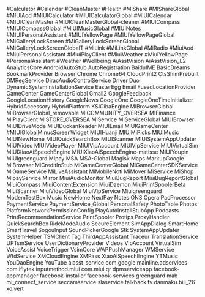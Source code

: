 #Calculator
#Calendar
#CleanMaster
#Health 
#MIShare
#MIShareGlobal
#MIUIAod
#MIUICalculator
#MIUICalculatorGlobal
#MIUICalendar
#MIUICleanMaster 
#MIUICleanMasterGlobal-cleaner
#MIUICompass
#MIUICompassGlobal
#MIUIMusicGlobal
#MIUINotes
#MIUIPersonalAssistant
#MIUIYellowPage
#MIUIYellowPageGlobal
#MiGalleryLockScreen
#MiGalleryLockScreenGlobal
#MiGalleryLockScreenGlobalT
#MiLink
#MiLinkGlobal
#MiRadio 
#MiuiAod
#MiuiPersonalAssistant
#MiuiPlayClient
#MiuiWeather 
#MiuiYellowPage
#PersonalAssistant
#Weather 
#Wellbeing
AiAsstVision
AiAsstVision_L2
AnalyticsCore
AndroidAutoStub
AutoRegistration
BaiduIME
BasicDreams
BookmarkProvider
Browser 
Chrome
Chrome64
CloudPrint2 
CtsShimPrebuilt
DMRegService
DiracAudioControlService
Driver
Duo
DynamicSystemInstallationService
EasterEgg
Email 
FusedLocationProvider
GameCenter
GameCenterGlobal
Gmail2
GoogleFeedback 
GoogleLocationHistory 
GoogleNews
GoogleOne
GoogleOneTimeInitializer 
HybridAccessory
HybridPlatform
KSICibaEngine 
MIBrowserGlobal 
MIBrowserGlobal_removable
MICOMMUNITY_OVERSEA
MIFinance
MIPlayClient
MISTORE_OVERSEA
MIService
MIServiceGlobal
MIUIBrowser
MIUIDriveMode
MIUIDuokanReader
MIUIEmail 
MIUIGameCenter
#MIUIGlobalMinusScreenWidget
MIUIHuanji
MIUIMiPicks
MIUIMusic
MIUINewHome
MIUIQuickSearchBox
MIUIScanner
MIUISystemAppUpdater
MIUIVideo
MIUIVideoPlayer
MIUIVipAccount
MIUIVipService
MIUIVirtualSim
MIUIXiaoAiSpeechEngine
MIUIXiaoAiSpeechEngine-matisse
MIUIYoupin
MIUIgreenguard
MIpay
MSA
MSA-Global
Magisk
Maps
MarkupGoogle 
MiBrowser
MiCreditInStub
MiGameCenterGlobal
MiGameCenterSDKService
MiGameService
MiLiveAssistant
MiMobileNoti 
MiMover
MiService
MiShop
MipayService
Mirror
MiuiAudioMonitor
MiuiBugReport
MiuiBugReportGlobal
MiuiCompass
MiuiContentExtension
MiuiDaemon
MiuiPrintSpoolerBeta
MiuiScanner
MiuiVideoGlobal 
MiuiVipService
Miuigreenguard
ModemTestBox
Music 
NewHome
NextPay
Notes
ONS
Opera
PacProcessor
PaymentService
PaymentService_Global
PersonalSafety
PhotoTable
Photos
PlatformNetworkPermissionConfig
PlayAutoInstallStubApp
Podcasts
PrintRecommendationService
PrintSpooler
Protips
ProxyHandler
QuickSearchBox
RideModeAudio
SecureElement
SimAppDialog
SmartHome
SmartTravel
SogouInput
SoundPickerGoogle 
Stk
SystemAppUpdater
SystemHelper
TSMClient
Tag
ThirdAppAssistant
Traceur
TranslationService
UPTsmService
UserDictionaryProvider 
Videos
VipAccount 
VirtualSim 
VoiceAssist
VoiceTrigger
VsimCore
WAPPushManager
WMService
WfdService
XMCloudEngine
XMPass 
XiaoAiSpeechEngine
YTMusic
YouDaoEngine 
YouTube
aiasst_service
com.google.mainline.adservices
com.iflytek.inputmethod.miui
com.miui.qr
dpmserviceapp
facebook-appmanager
facebook-installer
facebook-services
greenguard
mab 
mi_connect_service
seccamservice
slaservice 
talkback
tv.danmaku.bili_26
xdivert
